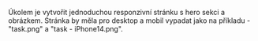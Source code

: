 Úkolem je vytvořit jednoduchou responzivní stránku s hero sekci a obrázkem. Stránka by měla pro desktop a mobil vypadat jako na příkladu - "task.png" a "task - iPhone14.png".
